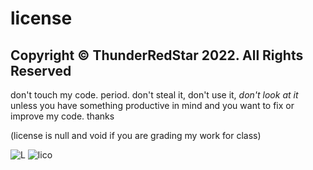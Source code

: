 # license
Copyright © ThunderRedStar 2022. All Rights Reserved
---
don't touch my code. period. don't steal it, don't use it, *don't look at it* unless you have something productive in mind and you want to fix or improve my code. 
thanks

(license is null and void if you are grading my work for class)

![L](https://user-images.githubusercontent.com/67127399/154162418-8e2503f3-94dc-4a14-addc-bafa23c49888.png)
![lico](https://user-images.githubusercontent.com/67127399/154162801-04db55ed-00b6-4968-b5aa-001e5cc5b63c.png)

